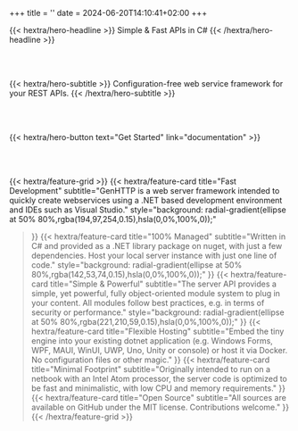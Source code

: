 +++
title = ''
date = 2024-06-20T14:10:41+02:00
+++

{{< hextra/hero-headline >}}
  Simple & Fast APIs in C#
{{< /hextra/hero-headline >}}

<br /><br />

{{< hextra/hero-subtitle >}}
  Configuration-free web service framework for your REST APIs.
{{< /hextra/hero-subtitle >}}

<br /><br />

{{< hextra/hero-button text="Get Started" link="documentation" >}}

<br /><br />

{{< hextra/feature-grid >}}
  {{< hextra/feature-card
    title="Fast Development"
    subtitle="GenHTTP is a web server framework intended to quickly create webservices using a .NET based development environment and IDEs such as Visual Studio."
    style="background: radial-gradient(ellipse at 50% 80%,rgba(194,97,254,0.15),hsla(0,0%,100%,0));"
  >}}
  {{< hextra/feature-card
    title="100% Managed"
    subtitle="Written in C# and provided as a .NET library package on nuget, with just a few dependencies. Host your local server instance with just one line of code."
    style="background: radial-gradient(ellipse at 50% 80%,rgba(142,53,74,0.15),hsla(0,0%,100%,0));"
  >}}
  {{< hextra/feature-card
    title="Simple & Powerful"
    subtitle="The server API provides a simple, yet powerful, fully object-oriented module system to plug in your content. All modules follow best practices, e.g. in terms of security or performance."
    style="background: radial-gradient(ellipse at 50% 80%,rgba(221,210,59,0.15),hsla(0,0%,100%,0));"
  >}}
  {{< hextra/feature-card
    title="Flexible Hosting"
    subtitle="Embed the tiny engine into your existing dotnet application (e.g. Windows Forms, WPF, MAUI, WinUI, UWP, Uno, Unity or console) or host it via Docker. No configuration files or other magic."
  >}}
  {{< hextra/feature-card
    title="Minimal Footprint"
    subtitle="Originally intended to run on a netbook with an Intel Atom processor, the server code is optimized to be fast and minimalistic, with low CPU and memory requirements."
  >}}
  {{< hextra/feature-card
    title="Open Source"
    subtitle="All sources are available on GitHub under the MIT license. Contributions welcome."
  >}}
{{< /hextra/feature-grid >}}